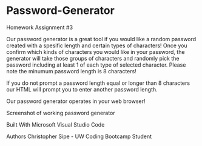 # Password-Generator
Homework Assignment #3

Our password generator is a great tool if you would like a random password created with a spesific length and certain types of characters! Once you confirm which kinds of characters you would like in your password, the generator will take those groups of characters and randomly pick the password including at least 1 of each type of selected character. Please note the minumum password length is 8 characters!

If you do not prompt a password length equal or longer than 8 characters our HTML will prompt you to enter another password length.

Our password generator operates in your web browser!

Screenshot of working password generator

Built With
Microsoft Visual Studio Code

Authors
Christopher Sipe - UW Coding Bootcamp Student
